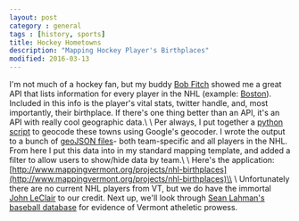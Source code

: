 ```yaml
---
layout: post
category : general
tags : [history, sports]
title: Hockey Hometowns
description: "Mapping Hockey Player's Birthplaces"
modified: 2016-03-13
---
```

I'm not much of a hockey fan, but my buddy [Bob Fitch](https://bobsbreakdowns.wordpress.com/) showed me a great API that lists information for every player in the NHL (example: [Boston](http://nhlwc.cdnak.neulion.com/fs1/nhl/league/teamroster/bos/iphone/clubroster.json)). Included in this info is the player's vital stats, twitter handle, and, most importantly, their birthplace. If there's one thing better than an API, it's an API with really cool geographic data.\\
\\
Per always, I put together a [python script](https://github.com/mappingvermont/nhl-birthplaces/blob/master/geocodeBirthplace.py) to geocode these towns using Google's geocoder. I wrote the output to a bunch of [geoJSON files](https://github.com/mappingvermont/nhl-birthplaces/tree/master/outGeoJSON)- both team-specific and all players in the NHL. From here I put this data into in my standard mapping template, and added a filter to allow users to show/hide data by team.\\
\\
Here's the application: [http://www.mappingvermont.org/projects/nhl-birthplaces](http://www.mappingvermont.org/projects/nhl-birthplaces)\\
\\
Unfortunately there are no current NHL players from VT, but we do have the immortal [John LeClair](https://en.wikipedia.org/wiki/John_LeClair) to our credit. Next up, we'll look through [Sean Lahman's baseball database](http://www.seanlahman.com/baseball-archive/statistics/) for evidence of Vermont atheletic prowess.
